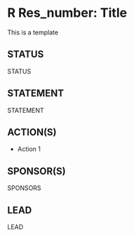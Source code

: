# R Res_number: Title
This is a template
## STATUS
STATUS

## STATEMENT
STATEMENT

## ACTION(S)
- Action 1

## SPONSOR(S)
SPONSORS

## LEAD
LEAD
